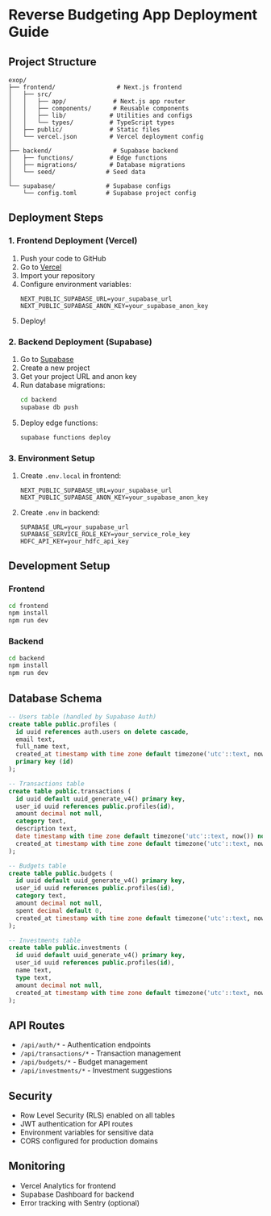 # Reverse Budgeting App Deployment Guide

## Project Structure
```
exop/
├── frontend/                 # Next.js frontend
│   ├── src/
│   │   ├── app/             # Next.js app router
│   │   ├── components/      # Reusable components
│   │   ├── lib/            # Utilities and configs
│   │   └── types/          # TypeScript types
│   ├── public/             # Static files
│   └── vercel.json         # Vercel deployment config
│
├── backend/                 # Supabase backend
│   ├── functions/          # Edge functions
│   ├── migrations/         # Database migrations
│   └── seed/              # Seed data
│
└── supabase/              # Supabase configs
    └── config.toml        # Supabase project config
```

## Deployment Steps

### 1. Frontend Deployment (Vercel)
1. Push your code to GitHub
2. Go to [Vercel](https://vercel.com)
3. Import your repository
4. Configure environment variables:
   ```
   NEXT_PUBLIC_SUPABASE_URL=your_supabase_url
   NEXT_PUBLIC_SUPABASE_ANON_KEY=your_supabase_anon_key
   ```
5. Deploy!

### 2. Backend Deployment (Supabase)
1. Go to [Supabase](https://supabase.com)
2. Create a new project
3. Get your project URL and anon key
4. Run database migrations:
   ```bash
   cd backend
   supabase db push
   ```
5. Deploy edge functions:
   ```bash
   supabase functions deploy
   ```

### 3. Environment Setup
1. Create `.env.local` in frontend:
   ```
   NEXT_PUBLIC_SUPABASE_URL=your_supabase_url
   NEXT_PUBLIC_SUPABASE_ANON_KEY=your_supabase_anon_key
   ```

2. Create `.env` in backend:
   ```
   SUPABASE_URL=your_supabase_url
   SUPABASE_SERVICE_ROLE_KEY=your_service_role_key
   HDFC_API_KEY=your_hdfc_api_key
   ```

## Development Setup

### Frontend
```bash
cd frontend
npm install
npm run dev
```

### Backend
```bash
cd backend
npm install
npm run dev
```

## Database Schema
```sql
-- Users table (handled by Supabase Auth)
create table public.profiles (
  id uuid references auth.users on delete cascade,
  email text,
  full_name text,
  created_at timestamp with time zone default timezone('utc'::text, now()) not null,
  primary key (id)
);

-- Transactions table
create table public.transactions (
  id uuid default uuid_generate_v4() primary key,
  user_id uuid references public.profiles(id),
  amount decimal not null,
  category text,
  description text,
  date timestamp with time zone default timezone('utc'::text, now()) not null,
  created_at timestamp with time zone default timezone('utc'::text, now()) not null
);

-- Budgets table
create table public.budgets (
  id uuid default uuid_generate_v4() primary key,
  user_id uuid references public.profiles(id),
  category text,
  amount decimal not null,
  spent decimal default 0,
  created_at timestamp with time zone default timezone('utc'::text, now()) not null
);

-- Investments table
create table public.investments (
  id uuid default uuid_generate_v4() primary key,
  user_id uuid references public.profiles(id),
  name text,
  type text,
  amount decimal not null,
  created_at timestamp with time zone default timezone('utc'::text, now()) not null
);
```

## API Routes
- `/api/auth/*` - Authentication endpoints
- `/api/transactions/*` - Transaction management
- `/api/budgets/*` - Budget management
- `/api/investments/*` - Investment suggestions

## Security
- Row Level Security (RLS) enabled on all tables
- JWT authentication for API routes
- Environment variables for sensitive data
- CORS configured for production domains

## Monitoring
- Vercel Analytics for frontend
- Supabase Dashboard for backend
- Error tracking with Sentry (optional) 